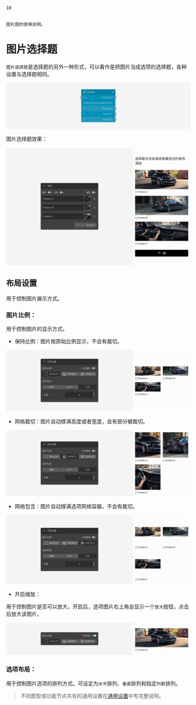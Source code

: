 ```index
10
```
```tag

```
```summary
图片题的使用说明。
```
# 图片选择题

`图片选择题`是选择题的另外一种形式，可以看作是把图片当成选项的选择题，各种设置与选择题相同。

<img src='../assets/questionnaireNodes/10picture/node.png'>

图片选择题效果：

<img src='../assets/questionnaireNodes/10picture/section.png'>

## 布局设置
用于控制图片展示方式。

### 图片比例：
用于控制图片的显示方式。

+ 保持比例：图片按原始比例显示，不会有裁切。

<img src='../assets/questionnaireNodes/10picture/none.png'>

+ 网格裁切：图片自动撑满高度或者宽度，会有部分被裁切。

<img src='../assets/questionnaireNodes/10picture/cover.png'>

+ 网格包含：图片自动撑满选项网格容器，不会有裁切。

<img src='../assets/questionnaireNodes/10picture/contain.png'>

+ 开启缩放：

用于控制图片是否可以放大，开启后，选项图片右上角会显示一个`放大`按钮，点击后放大该图片。

<img src='../assets/questionnaireNodes/10picture/zoom.png'>

### 选项布局：
用于控制图片选项的排列方式。可设定为`水平`排列、`垂直`排列和指定`列数`排列。

> 不同题型或功能节点共有的通用设置在[通用设置](../../11nodeSettings/concept.md)中有完整说明。